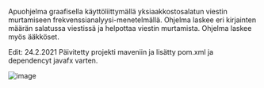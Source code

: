Apuohjelma graafisella käyttöliittymällä yksiaakkostosalatun viestin murtamiseen frekvenssianalyysi-menetelmällä. Ohjelma laskee eri kirjainten määrän salatussa 
viestissä ja helpottaa viestin murtamista.
Ohjelma laskee myös ääkköset.

Edit: 24.2.2021
Päivitetty projekti maveniin ja lisätty pom.xml ja dependencyt javafx varten.

![image](https://user-images.githubusercontent.com/34383558/98965360-a1da2800-2512-11eb-998d-ed98f3709941.png)

